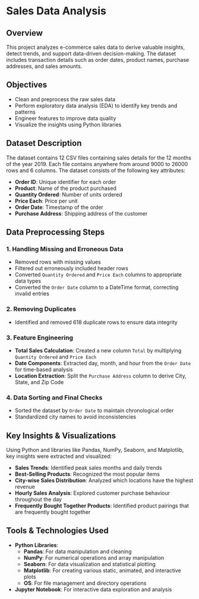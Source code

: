 # Sales Data Analysis

## Overview
This project analyzes e-commerce sales data to derive valuable insights, detect trends, and support data-driven decision-making. The dataset includes transaction details such as order dates, product names, purchase addresses, and sales amounts.

## Objectives
- Clean and preprocess the raw sales data
- Perform exploratory data analysis (EDA) to identify key trends and patterns
- Engineer features to improve data quality
- Visualize the insights using Python libraries

## Dataset Description
The dataset contains 12 CSV files containing sales details for the 12 months of the year 2019.
Each file contains anywhere from around 9000 to 26000 rows and 6 columns.
The dataset consists of the following key attributes:
- **Order ID**: Unique identifier for each order
- **Product**: Name of the product purchased
- **Quantity Ordered**: Number of units ordered
- **Price Each**: Price per unit
- **Order Date**: Timestamp of the order
- **Purchase Address**: Shipping address of the customer

## Data Preprocessing Steps

### 1. Handling Missing and Erroneous Data
- Removed rows with missing values
- Filtered out erroneously included header rows
- Converted `Quantity Ordered` and `Price Each` columns to appropriate data types
- Converted the `Order Date` column to a DateTime format, correcting invalid entries

### 2. Removing Duplicates
- Identified and removed 618 duplicate rows to ensure data integrity

### 3. Feature Engineering
- **Total Sales Calculation**: Created a new column `Total` by multiplying `Quantity Ordered` and `Price Each`
- **Date Components**: Extracted day, month, and hour from the `Order Date` for time-based analysis
- **Location Extraction**: Split the `Purchase Address` column to derive City, State, and Zip Code

### 4. Data Sorting and Final Checks
- Sorted the dataset by `Order Date` to maintain chronological order
- Standardized city names to avoid inconsistencies

## Key Insights & Visualizations
Using Python and libraries like Pandas, NumPy, Seaborn, and Matplotlib, key insights were extracted and visualized:
- **Sales Trends**: Identified peak sales months and daily trends
- **Best-Selling Products**: Recognized the most popular items
- **City-wise Sales Distribution**: Analyzed which locations have the highest revenue
- **Hourly Sales Analysis**: Explored customer purchase behaviour throughout the day
- **Frequently Bought Together Products**: Identified product pairings that are frequently bought together

## Tools & Technologies Used
- **Python Libraries**:
  - **Pandas**: For data manipulation and cleaning
  - **NumPy**: For numerical operations and array manipulation
  - **Seaborn**: For data visualization and statistical plotting
  - **Matplotlib**: For creating various static, animated, and interactive plots
  - **OS**: For file management and directory operations
- **Jupyter Notebook**: For interactive data exploration and analysis

